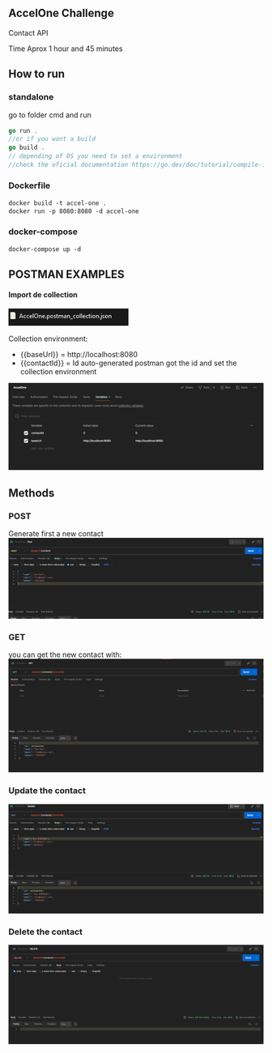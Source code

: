 ## AccelOne Challenge

Contact API

Time Aprox 1 hour and 45 minutes

## How to run

### standalone

go to folder cmd and run

```go
go run .
//or if you want a build
go build .
// depending of OS you need to set a environment
//check the oficial documentation https://go.dev/doc/tutorial/compile-install
```

### Dockerfile

```docker
docker build -t accel-one .
docker run -p 8080:8080 -d accel-one
```

### docker-compose

```
docker-compose up -d
```

## POSTMAN EXAMPLES

#### Import de collection

![alt text](postmanCollection.png)

Collection environment:

- {{baseUrl}} = http://localhost:8080
- {{contactId}} = Id auto-generated postman got the id and set the collection environment

![alt text](postman_coll.png)

## Methods

### POST

Generate first a new contact
![alt text](post.png)

### GET

you can get the new contact with:
![alt text](get.png)

### Update the contact

![alt text](update.png)

### Delete the contact

![alt text](delete.png)
